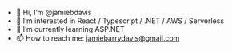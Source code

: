 - 👋 Hi, I’m @jamiebdavis
- 👀 I’m interested in React / Typescript / .NET / AWS / Serverless
- 🌱 I’m currently learning ASP.NET
- 📫 How to reach me: jamiebarrydavis@gmail.com

<!---
jamiebdavis/jamiebdavis is a ✨ special ✨ repository because its `README.md` (this file) appears on your GitHub profile.
You can click the Preview link to take a look at your changes.
--->
